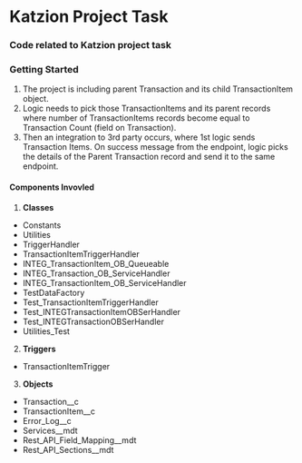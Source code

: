 # Katzion Project Task 
### Code related to Katzion project task

### Getting Started
1. The project is including parent Transaction and its child TransactionItem object. 
2. Logic needs to pick those TransactionItems and its parent records where number of TransactionItems records become equal to Transaction Count (field on Transaction).
3. Then an integration to 3rd party occurs, where 1st logic sends Transaction Items. On success message from the endpoint, logic picks the details of the Parent Transaction record and send it to the same endpoint.

#### Components Invovled
1. **Classes**
  - Constants
  - Utilities
  - TriggerHandler
  - TransactionItemTriggerHandler
  - INTEG_TransactionItem_OB_Queueable
  - INTEG_Transaction_OB_ServiceHandler
  - INTEG_TransactionItem_OB_ServiceHandler
  - TestDataFactory
  - Test_TransactionItemTriggerHandler
  - Test_INTEGTransactionItemOBSerHandler
  - Test_INTEGTransactionOBSerHandler
  - Utilities_Test
 2. **Triggers**
   - TransactionItemTrigger
 3. **Objects**
   - Transaction__c
   - TransactionItem__c
   - Error_Log__c
   - Services__mdt
   - Rest_API_Field_Mapping__mdt
   - Rest_API_Sections__mdt
   

